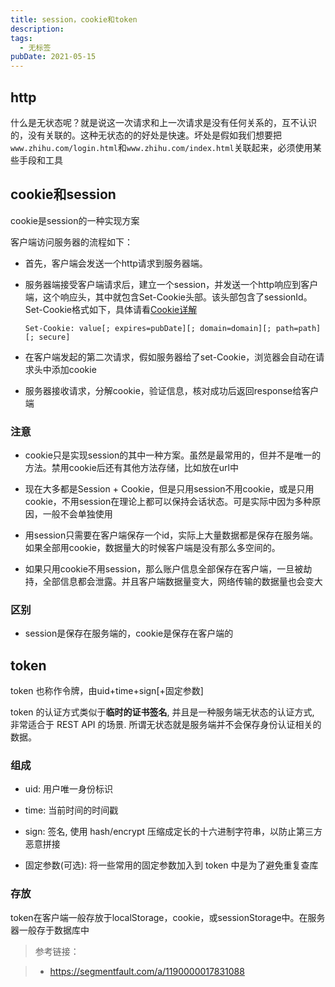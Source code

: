 ```yaml
---
title: session，cookie和token
description: 
tags:
  - 无标签
pubDate: 2021-05-15
---
```



## http



什么是无状态呢？就是说这一次请求和上一次请求是没有任何关系的，互不认识的，没有关联的。这种无状态的的好处是快速。坏处是假如我们想要把`www.zhihu.com/login.html`和`www.zhihu.com/index.html`关联起来，必须使用某些手段和工具



## cookie和session



cookie是session的一种实现方案



客户端访问服务器的流程如下：



- 首先，客户端会发送一个http请求到服务器端。

- 服务器端接受客户端请求后，建立一个session，并发送一个http响应到客户端，这个响应头，其中就包含Set-Cookie头部。该头部包含了sessionId。Set-Cookie格式如下，具体请看[Cookie详解](http://bubkoo.com/2014/04/21/http-cookies-explained/)

  `Set-Cookie: value[; expires=pubDate][; domain=domain][; path=path][; secure]`

- 在客户端发起的第二次请求，假如服务器给了set-Cookie，浏览器会自动在请求头中添加cookie

- 服务器接收请求，分解cookie，验证信息，核对成功后返回response给客户端



### 注意



- cookie只是实现session的其中一种方案。虽然是最常用的，但并不是唯一的方法。禁用cookie后还有其他方法存储，比如放在url中

- 现在大多都是Session + Cookie，但是只用session不用cookie，或是只用cookie，不用session在理论上都可以保持会话状态。可是实际中因为多种原因，一般不会单独使用

- 用session只需要在客户端保存一个id，实际上大量数据都是保存在服务端。如果全部用cookie，数据量大的时候客户端是没有那么多空间的。

- 如果只用cookie不用session，那么账户信息全部保存在客户端，一旦被劫持，全部信息都会泄露。并且客户端数据量变大，网络传输的数据量也会变大



### 区别



- session是保存在服务端的，cookie是保存在客户端的



## token



token 也称作令牌，由uid+time+sign[+固定参数]

token 的认证方式类似于**临时的证书签名**, 并且是一种服务端无状态的认证方式, 非常适合于 REST API 的场景. 所谓无状态就是服务端并不会保存身份认证相关的数据。



### 组成



- uid: 用户唯一身份标识

- time: 当前时间的时间戳

- sign: 签名, 使用 hash/encrypt 压缩成定长的十六进制字符串，以防止第三方恶意拼接

- 固定参数(可选): 将一些常用的固定参数加入到 token 中是为了避免重复查库



### 存放



token在客户端一般存放于localStorage，cookie，或sessionStorage中。在服务器一般存于数据库中



> 参考链接：

>

> - https://segmentfault.com/a/1190000017831088